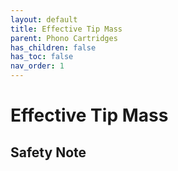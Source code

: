 ```yaml
---
layout: default
title: Effective Tip Mass
parent: Phono Cartridges
has_children: false
has_toc: false
nav_order: 1
---
```


# Effective Tip Mass

## Safety Note

